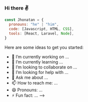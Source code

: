 ### Hi there ✌
```js
const Jhonatan = {
  pronouns: "he" | "him",
  code: [Javascript, HTML, CSS],
  tools: [React, Laravel, Node],
}
```


Here are some ideas to get you started:

- 🔭 I’m currently working on ...
- 🌱 I’m currently learning ...
- 👯 I’m looking to collaborate on ...
- 🤔 I’m looking for help with ...
- 💬 Ask me about ...
- 📫 How to reach me: ...
- 😄 Pronouns: ...
- ⚡ Fun fact: ...
-->

